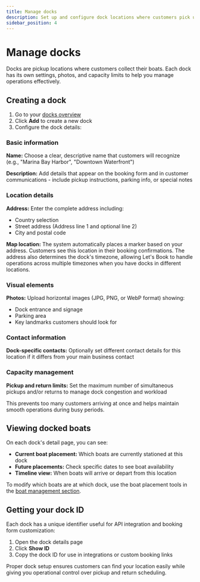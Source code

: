```yaml
---
title: Manage docks
description: Set up and configure dock locations where customers pick up boats
sidebar_position: 4
---
```


# Manage docks

Docks are pickup locations where customers collect their boats. Each dock has its own settings, photos, and capacity limits to help you manage operations effectively.

## Creating a dock

1. Go to your [docks overview](https://dashboard.letsbook.app/docks)
2. Click **Add** to create a new dock
3. Configure the dock details:

### Basic information

**Name:** Choose a clear, descriptive name that customers will recognize (e.g., "Marina Bay Harbor", "Downtown Waterfront")

**Description:** Add details that appear on the booking form and in customer communications - include pickup instructions, parking info, or special notes

### Location details

**Address:** Enter the complete address including:
- Country selection
- Street address (Address line 1 and optional line 2)
- City and postal code

**Map location:** The system automatically places a marker based on your address. Customers see this location in their booking confirmations. The address also determines the dock's timezone, allowing Let's Book to handle operations across multiple timezones when you have docks in different locations.

### Visual elements

**Photos:** Upload horizontal images (JPG, PNG, or WebP format) showing:
- Dock entrance and signage
- Parking area
- Key landmarks customers should look for

### Contact information

**Dock-specific contacts:** Optionally set different contact details for this location if it differs from your main business contact

### Capacity management

**Pickup and return limits:** Set the maximum number of simultaneous pickups and/or returns to manage dock congestion and workload

This prevents too many customers arriving at once and helps maintain smooth operations during busy periods.

## Viewing docked boats

On each dock's detail page, you can see:

- **Current boat placement:** Which boats are currently stationed at this dock
- **Future placements:** Check specific dates to see boat availability
- **Timeline view:** When boats will arrive or depart from this location

To modify which boats are at which dock, use the boat placement tools in the [boat management section](../boats/assign-boats-to-docks.md).

## Getting your dock ID

Each dock has a unique identifier useful for API integration and booking form customization:

1. Open the dock details page
2. Click **Show ID** 
3. Copy the dock ID for use in integrations or custom booking links

Proper dock setup ensures customers can find your location easily while giving you operational control over pickup and return scheduling.
